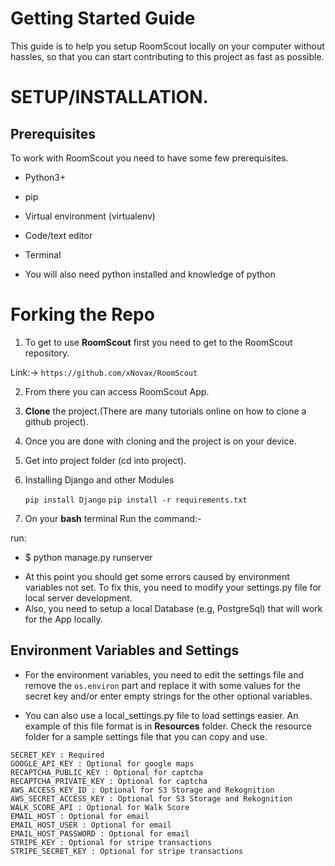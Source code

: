 # Getting Started Guide
This guide is to help you setup RoomScout locally on your computer without hassles, so that you can start contributing to this project as fast as possible. 

# **SETUP/INSTALLATION.**
## Prerequisites
To work with RoomScout you need to have some few prerequisites.

- Python3+

- pip

- Virtual environment (virtualenv)

- Code/text editor

- Terminal

- You will also need python installed and knowledge of python


# Forking the Repo 
1. To get to use **RoomScout** first you need to get to the RoomScout repository. 

Link:-> ```https://github.com/xNovax/RoomScout```

2. From there you can access RoomScout App.

3. **Clone** the project.(There are many tutorials online on how to clone a github project).

4. Once you are done with cloning and the project is on your device.

5. Get into project folder (cd into project).

6. Installing Django and other Modules

    `pip install Django`
    `pip install -r requirements.txt`

7. On your **bash** terminal Run the command:- 

run: 
* $ python manage.py runserver

- At this point you should get some errors caused by environment variables not set. To fix this, you need to modify your settings.py file for local server development. 
- Also, you need to setup a local Database (e.g, PostgreSql) that will work for the App locally.


## Environment Variables and Settings
- For the environment variables, you need to edit the settings file and remove the `os.environ` part and replace it with some values for the secret key and/or enter empty strings for the other optional variables. 

- You can also use a local_settings.py file to load settings easier.
An example of this file format is in __Resources__ folder. Check the resource folder for a sample settings file that you can copy and use. 

```
SECRET_KEY : Required
GOOGLE_API_KEY : Optional for google maps
RECAPTCHA_PUBLIC_KEY : Optional for captcha
RECAPTCHA_PRIVATE_KEY : Optional for captcha
AWS_ACCESS_KEY_ID : Optional for S3 Storage and Rekognition
AWS_SECRET_ACCESS_KEY : Optional for S3 Storage and Rekognition
WALK_SCORE_API : Optional for Walk Score
EMAIL_HOST : Optional for email
EMAIL_HOST_USER : Optional for email
EMAIL_HOST_PASSWORD : Optional for email
STRIPE_KEY : Optional for stripe transactions
STRIPE_SECRET_KEY : Optional for stripe transactions
```
